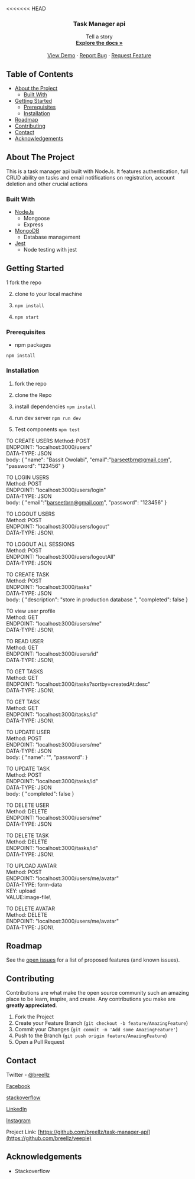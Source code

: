 <<<<<<< HEAD


<p align="center">
  <h3 align="center">Task Manager api</h3>

  <p align="center">
    Tell a story
    <br />
    <a href="https://github.com/breellz/task-manager-api"><strong>Explore the docs »</strong></a>
    <br />
    <br />
    <a href="https://breellz-task-manager.herokuapp.com/">View Demo</a>
    ·
    <a href="https://github.com/breellz/task-manager-api/issues">Report Bug</a>
    ·
    <a href="https://github.com/breellz/task-manager-api/issues">Request Feature</a>
  </p>
</p>

<!-- TABLE OF CONTENTS -->
## Table of Contents

* [About the Project](#about-the-project)
  * [Built With](#built-with)
* [Getting Started](#getting-started)
  * [Prerequisites](#prerequisites)
  * [Installation](#installation)
* [Roadmap](#roadmap)
* [Contributing](#contributing)
* [Contact](#contact)
* [Acknowledgements](#acknowledgements)

<!-- ABOUT THE PROJECT -->
## About The Project
This is a task manager api built with NodeJs. It features authentication, full CRUD ability on tasks and email notifications on registration, account deletion and other crucial actions

### Built With
* [NodeJs](http://nodejs.org)
  * Mongoose
  * Express
* [MongoDB](https://mongodb.com)
  * Database management
* [Jest](https://jestjs.io)
  * Node testing with jest

<!-- GETTING STARTED -->
## Getting Started

1 fork the repo

2. clone to your local machine

3. ```npm install```

4. ```npm start```

### Prerequisites
* npm packages

```npm install```

### Installation

1. fork the repo

2. clone the Repo

3. install dependencies 
```npm install```

4. run dev server
```npm run dev```

5. Test components
```npm test```

<!-- INTERACTING WITH THE API -->
TO CREATE USERS
Method: POST\
ENDPOINT: "localhost:3000/users"\
DATA-TYPE: JSON\
body: {
    "name": "Bassit Owolabi",
    "email":"barseetbrn@gmail.com",
    "password": "123456"
}

TO LOGIN USERS\
Method: POST\
ENDPOINT: "localhost:3000/users/login"\
DATA-TYPE: JSON\
body: {
    "email":"barseetbrn@gmail.com",
    "password": "123456"
}

TO LOGOUT USERS\
Method: POST\
ENDPOINT: "localhost:3000/users/logout"\
DATA-TYPE: JSON\

TO LOGOUT ALL SESSIONS\
Method: POST\
ENDPOINT: "localhost:3000/users/logoutAll"\
DATA-TYPE: JSON

TO CREATE TASK\
Method: POST\
ENDPOINT: "localhost:3000/tasks"\
DATA-TYPE: JSON\
body: {
    "description": "store in production database ",
    "completed": false
}

TO view user profile\
Method: GET\
ENDPOINT: "localhost:3000/users/me"\
DATA-TYPE: JSON\

TO READ USER\
Method: GET\
ENDPOINT: "localhost:3000/users/id"\
DATA-TYPE: JSON\

TO GET TASKS\
Method: GET\
ENDPOINT: "localhost:3000/tasks?sortby=createdAt:desc"\
DATA-TYPE: JSON\

TO GET TASK\
Method: GET\
ENDPOINT: "localhost:3000/tasks/id"\
DATA-TYPE: JSON\

TO UPDATE USER\
Method: POST\
ENDPOINT: "localhost:3000/users/me"\
DATA-TYPE: JSON\
body: {
    "name": "",
    "password":
}

TO UPDATE TASK\
Method: POST\
ENDPOINT: "localhost:3000/tasks/id"\
DATA-TYPE: JSON\
body: {
    "completed": false
}

TO DELETE USER\
Method: DELETE\
ENDPOINT: "localhost:3000/users/me"\
DATA-TYPE: JSON

TO DELETE TASK\
Method: DELETE\
ENDPOINT: "localhost:3000/tasks/id"\
DATA-TYPE: JSON\


TO UPLOAD AVATAR\
Method: POST\
ENDPOINT: "localhost:3000/users/me/avatar"\
DATA-TYPE: form-data\
KEY: upload\
VALUE:image-file\


TO DELETE AVATAR\
Method: DELETE\
ENDPOINT: "localhost:3000/users/me/avatar"\
DATA-TYPE: JSON\


<!-- ROADMAP -->
## Roadmap

See the [open issues](https://github.com/breellz/task-manager-api/issues) for a list of proposed features (and known issues).

<!-- CONTRIBUTING -->
## Contributing

Contributions are what make the open source community such an amazing place to be learn, inspire, and create. Any contributions you make are **greatly appreciated**.

1. Fork the Project
2. Create your Feature Branch (`git checkout -b feature/AmazingFeature`)
3. Commit your Changes (`git commit -m 'Add some AmazingFeature'`)
4. Push to the Branch (`git push origin feature/AmazingFeature`)
5. Open a Pull Request

<!-- CONTACT -->
## Contact
Twitter - [@breellz](https://twitter.com/breellz)

[Facebook](https://fb.com/breellz)

[stackoverflow](https://stackoverflow.com/users/13081082/breellz)

[LinkedIn](https://linkedin.com/in/bassit-owolabi-55751b15a)

[Instagram](https://instagram.com/breellzfit)

Project Link: [https://github.com/breellz/task-manager-api](https://github.com/breellz/veepie)

<!-- ACKNOWLEDGEMENTS -->
## Acknowledgements
* Stackoverflow

